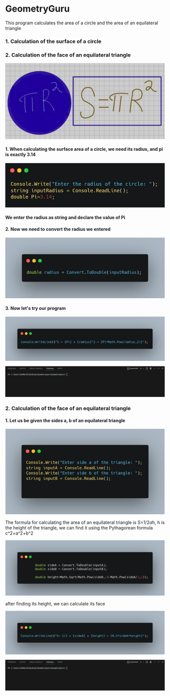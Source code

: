 # GeometryGuru
This program calculates the area of a circle and the area of an equilateral triangle

### 1. Calculation of the surface of a circle
### 2. Calculation of the face of an equilateral triangle

![Calculation of the surface area of a circle](/images/spr2.PNG)

#### 1. When calculating the surface area of a circle, we need its radius, and pi is exactly 3.14


![We enter the radius as text and declare the value of Pi](/images/inputRadius.png)

#### We enter the radius as string and declare the value of Pi

#### 2. Now we need to convert the radius we entered

![converted](/images/carbon%20(1).png)

#### 3. Now let's try our program
![Finished](/images/carbon%20(2).png)

![Finished](/images/Animation1.gif)

### 2. Calculation of the face of an equilateral triangle
#### 1. Let us be given the sides a, b of an equilateral triangle
![](/images/carbon%20(3).png)

The formula for calculating the area of an equilateral triangle is S=1/2*a*h, h is the height of the triangle, we can find it using the Pythagorean formula c^2=a^2+b^2

![](/images/carbon%20(4).png)

after finding its height, we can calculate its face

![](/images/carbon%20(5).png)

![](/images/Animation2.gif)

